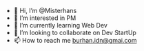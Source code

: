 - 👋 Hi, I’m @Misterhans
- 👀 I’m interested in PM
- 🌱 I’m currently learning Web Dev
- 💞️ I’m looking to collaborate on Dev StartUp
- 📫 How to reach me burhan.idn@gmai.com

<!---
Misterhans/Misterhans is a ✨ special ✨ repository because its `README.md` (this file) appears on your GitHub profile.
You can click the Preview link to take a look at your changes.
--->
